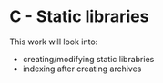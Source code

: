 # C - Static libraries
This work will look into:
* creating/modifying static librabries
* indexing after creating archives
